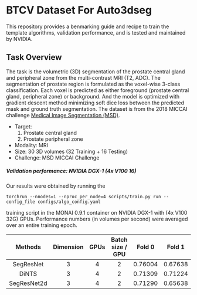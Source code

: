 # BTCV Dataset For Auto3dseg

This repository provides a benmarking guide and recipe to train the template algorithms, validation performance, and is tested and maintained by NVIDIA.


## Task Overview

The task is the volumetric (3D) segmentation of the prostate central gland and peripheral zone from the multi-contrast MRI (T2, ADC). The segmentation of prostate region is formulated as the voxel-wise 3-class classification. Each voxel is predicted as either foreground (prostate central gland, peripheral zone) or background. And the model is optimized with gradient descent method minimizing soft dice loss between the predicted mask and ground truth segmentation. The dataset is from the 2018 MICCAI challenge [Medical Image Segmentation (MSD)](http://medicaldecathlon.com/).

- Target:
    1. Prostate central gland
    2. Prostate peripheral zone
- Modality: MRI
- Size: 30 3D volumes (32 Training + 16 Testing)
- Challenge: MSD MICCAI Challenge

##### Validation performance: NVIDIA DGX-1 (4x V100 16)

Our results were obtained by running the
```
torchrun --nnodes=1 --nproc_per_node=4 scripts/train.py run --config_file configs/algo_config.yaml
```
training script in the MONAI 0.9.1 container on NVIDIA DGX-1 with (4x V100 32G) GPUs. Performance numbers (in volumes per second) were averaged over an entire training epoch.

| Methods| Dimension | GPUs | Batch size / GPU | Fold 0 | Fold 1 | Fold 2 | Fold 3 | Fold 4 | Avg |
|:------:|:---------:|:----:|:----------------:|:------:|:------:|:------:|:------:|:------:|:---:|
| SegResNet   | 3 | 4 | 2 | 0.76004 | 0.67638 | 0.68831 | 0.68003 | 0.75392 | 0.71174 |
| DiNTS       | 3 | 4 | 2 | 0.71309 | 0.71224 | 0.73416 | 0.70840 | 0.74065 | 0.72171 |
| SegResNet2d | 3 | 4 | 2 | 0.71290 | 0.65638	| 0.70347 | 0.62220 | 0.70122 | 0.67923 |
